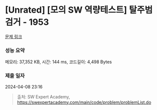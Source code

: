 # [Unrated] [모의 SW 역량테스트] 탈주범 검거 - 1953 

[문제 링크](https://swexpertacademy.com/main/code/problem/problemDetail.do?contestProbId=AV5PpLlKAQ4DFAUq) 

### 성능 요약

메모리: 37,352 KB, 시간: 144 ms, 코드길이: 4,498 Bytes

### 제출 일자

2024-04-08 23:16



> 출처: SW Expert Academy, https://swexpertacademy.com/main/code/problem/problemList.do